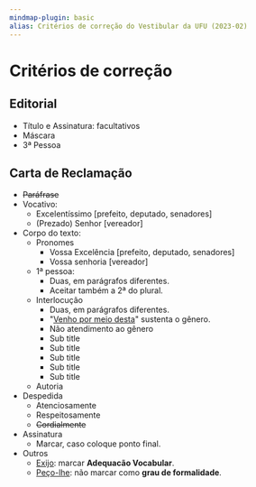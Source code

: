 ```yaml
---
mindmap-plugin: basic
alias: Critérios de correção do Vestibular da UFU (2023-02)
---
```


# Critérios de correção

## Editorial
- Título e Assinatura: facultativos
- Máscara
- 3ª Pessoa

## Carta de Reclamação
- ~~Paráfrase~~
- Vocativo:
    - Excelentíssimo [prefeito, deputado, senadores]
    - (Prezado) Senhor [vereador]
- Corpo do texto:
    - Pronomes
        - Vossa Excelência [prefeito, deputado, senadores]
        - Vossa senhoria [vereador]
    - 1ª pessoa:
        - Duas, em parágrafos diferentes.
        - Aceitar também a 2ª do plural.
    - Interlocução
        - Duas, em parágrafos diferentes.
        - "<u>Venho por meio desta</u>" sustenta o gênero.
        - Não atendimento ao gênero
        - Sub title
        - Sub title
        - Sub title
        - Sub title
        - Sub title
    - Autoria
- Despedida
    - Atenciosamente
    - Respeitosamente
    - ~~Cordialmente~~
- Assinatura
    - Marcar, caso coloque ponto final.
- Outros
    - <u>Exijo</u>: marcar **Adequacão Vocabular**.
    - <u>Peço-lhe</u>: não marcar como **grau de formalidade**.